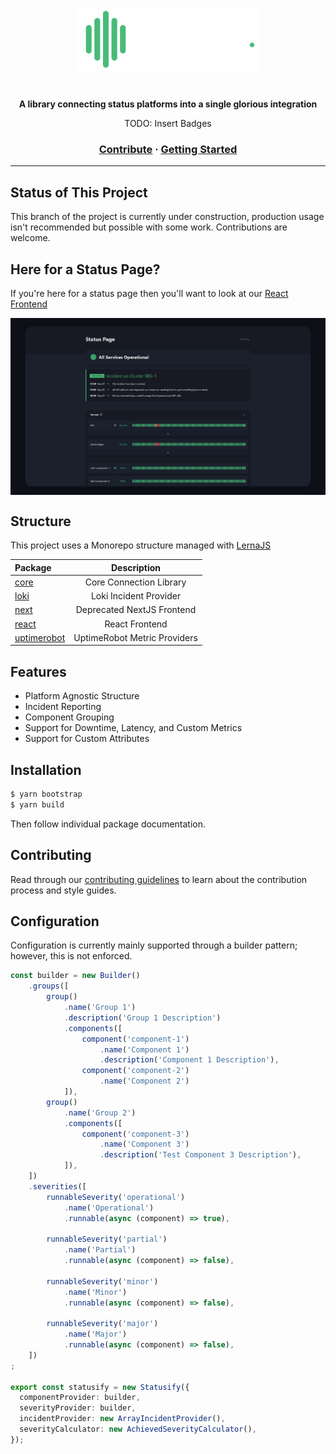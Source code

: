 <p align="center">
  <img align="center" height="100" src="./.github/statusify.png"/>
</p>

<br/>

<p align="center">
  <strong>A library connecting status platforms into a single glorious integration</strong>
</p>

<p align="center">
  TODO: Insert Badges
</p>

<h3 align="center">
  <a href="./CONTRIBUTING.md">Contribute</a>
  <span>·</span>
  <a href="#getting-started">Getting Started</a>
</h3>


---

## Status of This Project
This branch of the project is currently under construction, production usage isn't recommended but possible with some work. Contributions are welcome.

## Here for a Status Page?
If you're here for a status page then you'll want to look at our [React Frontend](./packages/react)

<p align="center">
  <img align="center" src="./.github/react-preview.png"/>
</p>

## Structure
This project uses a Monorepo structure managed with [LernaJS](https://lerna.js.org/)

| Package                             |      Description              |
| :---------------------------------- | :---------------------------: |
| [core](packages/core)               | Core Connection Library       |
| [loki](packages/loki)               | Loki Incident Provider        |
| [next](packages/next)               | Deprecated NextJS Frontend    |
| [react](packages/react)             | React Frontend                |
| [uptimerobot](packages/uptimerobot) | UptimeRobot Metric Providers  |


## Features
- Platform Agnostic Structure
- Incident Reporting
- Component Grouping
- Support for Downtime, Latency, and Custom Metrics
- Support for Custom Attributes

## Installation
```bash
$ yarn bootstrap
$ yarn build
```

Then follow individual package documentation.

## Contributing
Read through our [contributing guidelines](./CONTRIBUTING.md) to learn about the contribution process and style guides.

## Configuration
Configuration is currently mainly supported through a builder pattern; however, this is not enforced.
```ts
const builder = new Builder()
    .groups([
        group()
            .name('Group 1')
            .description('Group 1 Description')
            .components([
                component('component-1')
                    .name('Component 1')
                    .description('Component 1 Description'),
                component('component-2')
                    .name('Component 2')
            ]),
        group()
            .name('Group 2')
            .components([
                component('component-3')
                    .name('Component 3')
                    .description('Test Component 3 Description'),
            ]),
    ])
    .severities([
        runnableSeverity('operational')
            .name('Operational')
            .runnable(async (component) => true),

        runnableSeverity('partial')
            .name('Partial')
            .runnable(async (component) => false),

        runnableSeverity('minor')
            .name('Minor')
            .runnable(async (component) => false),
        
        runnableSeverity('major')
            .name('Major')
            .runnable(async (component) => false),
    ])
;

export const statusify = new Statusify({
  componentProvider: builder,
  severityProvider: builder,
  incidentProvider: new ArrayIncidentProvider(),
  severityCalculator: new AchievedSeverityCalculator(),
});
```